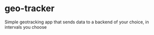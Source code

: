 # geo-tracker
Simple geotracking app that sends data to a backend of your choice, in intervals you choose
